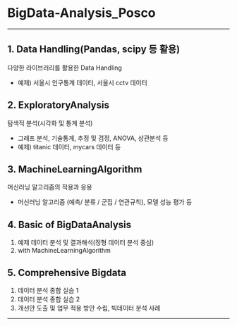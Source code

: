 # BigData-Analysis_Posco
---
## 1. Data Handling(Pandas, scipy 등 활용)
다양한 라이브러리를 활용한 Data Handling
- 예제) 서울시 인구통계 데이터, 서울시 cctv 데이터
  
## 2. ExploratoryAnalysis
탐색적 분석(시각화 및 통계 분석)
- 그래프 분석, 기술통계, 추정 및 검정, ANOVA, 상관분석 등
- 예제) titanic 데이터, mycars 데이터 등
  
## 3. MachineLearningAlgorithm
머신러닝 알고리즘의 적용과 응용
- 머신러닝 알고리즘 (예측/ 분류 / 군집 / 연관규칙), 모델 성능 평가 등

## 4. Basic of BigDataAnalysis
1. 예제 데이터 분석 및 결과해석(정형 데이터 분석 중심)
2. with MachineLearningAlgorithm
   
## 5. Comprehensive Bigdata
1. 데이터 분석 종합 실습 1
2. 데이터 분석 종합 실습 2
3. 개선안 도출 및 업무 적용 방안 수립, 빅데이터 분석 사례
---
